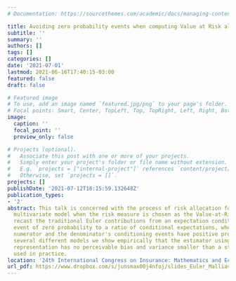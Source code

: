 ```yaml
---
# Documentation: https://sourcethemes.com/academic/docs/managing-content/

title: Avoiding zero probability events when computing Value at Risk allocations
subtitle: ''
summary: ''
authors: []
tags: []
categories: []
date: '2021-07-01'
lastmod: 2021-06-16T17:40:15-03:00
featured: false
draft: false

# Featured image
# To use, add an image named `featured.jpg/png` to your page's folder.
# Focal points: Smart, Center, TopLeft, Top, TopRight, Left, Right, BottomLeft, Bottom, BottomRight.
image:
  caption: ''
  focal_point: ''
  preview_only: false

# Projects (optional).
#   Associate this post with one or more of your projects.
#   Simply enter your project's folder or file name without extension.
#   E.g. `projects = ["internal-project"]` references `content/project/deep-learning/index.md`.
#   Otherwise, set `projects = []`.
projects: []
publishDate: '2021-07-12T18:15:59.132648Z'
publication_types:
- '2'
abstract: This talk is concerned with the process of risk allocation for a generic
  multivariate model when the risk measure is chosen as the Value-at-Risk (VaR). We
  recast the traditional Euler contributions from an expectation conditional to an
  event of zero probability to a ratio of conditional expectations, where both the
  numerator and the denominator's conditioning events have positive probability. For
  several different models we show empirically that the estimator using this novel
  representation has no perceivable bias and variance smaller than a standard estimator
  used in practice.
location: '24th International Congress on Insurance: Mathematics and Economics '
url_pdf: https://www.dropbox.com/s/junsmax00j4nfoj/slides_Euler_Malliavin.pdf?dl=0
---
```


